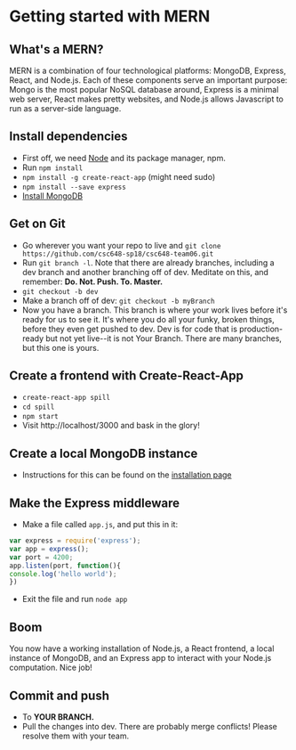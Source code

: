 # Getting started with MERN

## What's a MERN?

MERN is a combination of four technological platforms: MongoDB, Express, React, and Node.js. Each of these components serve an important purpose: Mongo is the most popular NoSQL database around, Express is a minimal web server, React makes pretty websites, and Node.js allows Javascript to run as a server-side language. 

## Install dependencies
  * First off, we need [Node](https://nodejs.org/en/) and its package manager, npm. 
  * Run `npm install`
  * `npm install -g create-react-app` (might need sudo)
  * `npm install --save express`
  * [Install MongoDB](https://docs.mongodb.com/v3.0/installation/)

## Get on Git
  * Go wherever you want your repo to live and `git clone https://github.com/csc648-sp18/csc648-team06.git`
  * Run `git branch -l`. Note that there are already branches, including a dev branch and another branching off of dev. Meditate on this, and remember: **Do. Not. Push. To. Master.**
  * `git checkout -b dev`
  * Make a branch off of dev: `git checkout -b myBranch`
  * Now you have a branch. This branch is where your work lives before it's ready for us to see it. It's where you do all your funky, broken things, before they even get pushed to dev. Dev is for code that is production-ready but not yet live--it is not Your Branch. There are many branches, but this one is yours. 

## Create a frontend with Create-React-App
  * `create-react-app spill`
  * `cd spill`
  * `npm start`
  * Visit http://localhost/3000 and bask in the glory!

## Create a local MongoDB instance
  
  * Instructions for this can be found on the [installation page](https://docs.mongodb.com/v3.0/installation/)

## Make the Express middleware
  
  * Make a file called `app.js`, and put this in it:
  ```javascript
  var express = require('express');
  var app = express();
  var port = 4200;
  app.listen(port, function(){
  console.log('hello world');
  })
  ```
  * Exit the file and run `node app`

## Boom

You now have a working installation of Node.js, a React frontend, a local instance of MongoDB, and an Express app to interact with your Node.js computation. Nice job! 

## Commit and push
  * To **YOUR BRANCH.** 
  * Pull the changes into dev. There are probably merge conflicts! Please resolve them with your team.
